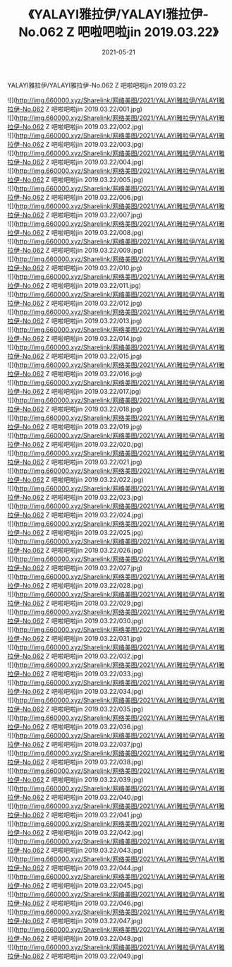 ﻿---
layout: post
title:  《YALAYI雅拉伊/YALAYI雅拉伊-No.062 Z 吧啦吧啦jin 2019.03.22》
date:   2021-05-21
img: http://img.660000.xyz/Sharelink/网络美图/2021/YALAYI雅拉伊/YALAYI雅拉伊-No.062 Z 吧啦吧啦jin 2019.03.22/000.jpg
categories: [美女, 清纯, 唯美]
---

YALAYI雅拉伊/YALAYI雅拉伊-No.062 Z 吧啦吧啦jin 2019.03.22

 ![](http://img.660000.xyz/Sharelink/网络美图/2021/YALAYI雅拉伊/YALAYI雅拉伊-No.062 Z 吧啦吧啦jin 2019.03.22/001.jpg) <br>![](http://img.660000.xyz/Sharelink/网络美图/2021/YALAYI雅拉伊/YALAYI雅拉伊-No.062 Z 吧啦吧啦jin 2019.03.22/002.jpg) <br>![](http://img.660000.xyz/Sharelink/网络美图/2021/YALAYI雅拉伊/YALAYI雅拉伊-No.062 Z 吧啦吧啦jin 2019.03.22/003.jpg) <br>![](http://img.660000.xyz/Sharelink/网络美图/2021/YALAYI雅拉伊/YALAYI雅拉伊-No.062 Z 吧啦吧啦jin 2019.03.22/004.jpg) <br>![](http://img.660000.xyz/Sharelink/网络美图/2021/YALAYI雅拉伊/YALAYI雅拉伊-No.062 Z 吧啦吧啦jin 2019.03.22/005.jpg) <br>![](http://img.660000.xyz/Sharelink/网络美图/2021/YALAYI雅拉伊/YALAYI雅拉伊-No.062 Z 吧啦吧啦jin 2019.03.22/006.jpg) <br>![](http://img.660000.xyz/Sharelink/网络美图/2021/YALAYI雅拉伊/YALAYI雅拉伊-No.062 Z 吧啦吧啦jin 2019.03.22/007.jpg) <br>![](http://img.660000.xyz/Sharelink/网络美图/2021/YALAYI雅拉伊/YALAYI雅拉伊-No.062 Z 吧啦吧啦jin 2019.03.22/008.jpg) <br>![](http://img.660000.xyz/Sharelink/网络美图/2021/YALAYI雅拉伊/YALAYI雅拉伊-No.062 Z 吧啦吧啦jin 2019.03.22/009.jpg) <br>![](http://img.660000.xyz/Sharelink/网络美图/2021/YALAYI雅拉伊/YALAYI雅拉伊-No.062 Z 吧啦吧啦jin 2019.03.22/010.jpg) <br>![](http://img.660000.xyz/Sharelink/网络美图/2021/YALAYI雅拉伊/YALAYI雅拉伊-No.062 Z 吧啦吧啦jin 2019.03.22/011.jpg) <br>![](http://img.660000.xyz/Sharelink/网络美图/2021/YALAYI雅拉伊/YALAYI雅拉伊-No.062 Z 吧啦吧啦jin 2019.03.22/012.jpg) <br>![](http://img.660000.xyz/Sharelink/网络美图/2021/YALAYI雅拉伊/YALAYI雅拉伊-No.062 Z 吧啦吧啦jin 2019.03.22/013.jpg) <br>![](http://img.660000.xyz/Sharelink/网络美图/2021/YALAYI雅拉伊/YALAYI雅拉伊-No.062 Z 吧啦吧啦jin 2019.03.22/014.jpg) <br>![](http://img.660000.xyz/Sharelink/网络美图/2021/YALAYI雅拉伊/YALAYI雅拉伊-No.062 Z 吧啦吧啦jin 2019.03.22/015.jpg) <br>![](http://img.660000.xyz/Sharelink/网络美图/2021/YALAYI雅拉伊/YALAYI雅拉伊-No.062 Z 吧啦吧啦jin 2019.03.22/016.jpg) <br>![](http://img.660000.xyz/Sharelink/网络美图/2021/YALAYI雅拉伊/YALAYI雅拉伊-No.062 Z 吧啦吧啦jin 2019.03.22/017.jpg) <br>![](http://img.660000.xyz/Sharelink/网络美图/2021/YALAYI雅拉伊/YALAYI雅拉伊-No.062 Z 吧啦吧啦jin 2019.03.22/018.jpg) <br>![](http://img.660000.xyz/Sharelink/网络美图/2021/YALAYI雅拉伊/YALAYI雅拉伊-No.062 Z 吧啦吧啦jin 2019.03.22/019.jpg) <br>![](http://img.660000.xyz/Sharelink/网络美图/2021/YALAYI雅拉伊/YALAYI雅拉伊-No.062 Z 吧啦吧啦jin 2019.03.22/020.jpg) <br>![](http://img.660000.xyz/Sharelink/网络美图/2021/YALAYI雅拉伊/YALAYI雅拉伊-No.062 Z 吧啦吧啦jin 2019.03.22/021.jpg) <br>![](http://img.660000.xyz/Sharelink/网络美图/2021/YALAYI雅拉伊/YALAYI雅拉伊-No.062 Z 吧啦吧啦jin 2019.03.22/022.jpg) <br>![](http://img.660000.xyz/Sharelink/网络美图/2021/YALAYI雅拉伊/YALAYI雅拉伊-No.062 Z 吧啦吧啦jin 2019.03.22/023.jpg) <br>![](http://img.660000.xyz/Sharelink/网络美图/2021/YALAYI雅拉伊/YALAYI雅拉伊-No.062 Z 吧啦吧啦jin 2019.03.22/024.jpg) <br>![](http://img.660000.xyz/Sharelink/网络美图/2021/YALAYI雅拉伊/YALAYI雅拉伊-No.062 Z 吧啦吧啦jin 2019.03.22/025.jpg) <br>![](http://img.660000.xyz/Sharelink/网络美图/2021/YALAYI雅拉伊/YALAYI雅拉伊-No.062 Z 吧啦吧啦jin 2019.03.22/026.jpg) <br>![](http://img.660000.xyz/Sharelink/网络美图/2021/YALAYI雅拉伊/YALAYI雅拉伊-No.062 Z 吧啦吧啦jin 2019.03.22/027.jpg) <br>![](http://img.660000.xyz/Sharelink/网络美图/2021/YALAYI雅拉伊/YALAYI雅拉伊-No.062 Z 吧啦吧啦jin 2019.03.22/028.jpg) <br>![](http://img.660000.xyz/Sharelink/网络美图/2021/YALAYI雅拉伊/YALAYI雅拉伊-No.062 Z 吧啦吧啦jin 2019.03.22/029.jpg) <br>![](http://img.660000.xyz/Sharelink/网络美图/2021/YALAYI雅拉伊/YALAYI雅拉伊-No.062 Z 吧啦吧啦jin 2019.03.22/030.jpg) <br>![](http://img.660000.xyz/Sharelink/网络美图/2021/YALAYI雅拉伊/YALAYI雅拉伊-No.062 Z 吧啦吧啦jin 2019.03.22/031.jpg) <br>![](http://img.660000.xyz/Sharelink/网络美图/2021/YALAYI雅拉伊/YALAYI雅拉伊-No.062 Z 吧啦吧啦jin 2019.03.22/032.jpg) <br>![](http://img.660000.xyz/Sharelink/网络美图/2021/YALAYI雅拉伊/YALAYI雅拉伊-No.062 Z 吧啦吧啦jin 2019.03.22/033.jpg) <br>![](http://img.660000.xyz/Sharelink/网络美图/2021/YALAYI雅拉伊/YALAYI雅拉伊-No.062 Z 吧啦吧啦jin 2019.03.22/034.jpg) <br>![](http://img.660000.xyz/Sharelink/网络美图/2021/YALAYI雅拉伊/YALAYI雅拉伊-No.062 Z 吧啦吧啦jin 2019.03.22/035.jpg) <br>![](http://img.660000.xyz/Sharelink/网络美图/2021/YALAYI雅拉伊/YALAYI雅拉伊-No.062 Z 吧啦吧啦jin 2019.03.22/036.jpg) <br>![](http://img.660000.xyz/Sharelink/网络美图/2021/YALAYI雅拉伊/YALAYI雅拉伊-No.062 Z 吧啦吧啦jin 2019.03.22/037.jpg) <br>![](http://img.660000.xyz/Sharelink/网络美图/2021/YALAYI雅拉伊/YALAYI雅拉伊-No.062 Z 吧啦吧啦jin 2019.03.22/038.jpg) <br>![](http://img.660000.xyz/Sharelink/网络美图/2021/YALAYI雅拉伊/YALAYI雅拉伊-No.062 Z 吧啦吧啦jin 2019.03.22/039.jpg) <br>![](http://img.660000.xyz/Sharelink/网络美图/2021/YALAYI雅拉伊/YALAYI雅拉伊-No.062 Z 吧啦吧啦jin 2019.03.22/040.jpg) <br>![](http://img.660000.xyz/Sharelink/网络美图/2021/YALAYI雅拉伊/YALAYI雅拉伊-No.062 Z 吧啦吧啦jin 2019.03.22/041.jpg) <br>![](http://img.660000.xyz/Sharelink/网络美图/2021/YALAYI雅拉伊/YALAYI雅拉伊-No.062 Z 吧啦吧啦jin 2019.03.22/042.jpg) <br>![](http://img.660000.xyz/Sharelink/网络美图/2021/YALAYI雅拉伊/YALAYI雅拉伊-No.062 Z 吧啦吧啦jin 2019.03.22/043.jpg) <br>![](http://img.660000.xyz/Sharelink/网络美图/2021/YALAYI雅拉伊/YALAYI雅拉伊-No.062 Z 吧啦吧啦jin 2019.03.22/044.jpg) <br>![](http://img.660000.xyz/Sharelink/网络美图/2021/YALAYI雅拉伊/YALAYI雅拉伊-No.062 Z 吧啦吧啦jin 2019.03.22/045.jpg) <br>![](http://img.660000.xyz/Sharelink/网络美图/2021/YALAYI雅拉伊/YALAYI雅拉伊-No.062 Z 吧啦吧啦jin 2019.03.22/046.jpg) <br>![](http://img.660000.xyz/Sharelink/网络美图/2021/YALAYI雅拉伊/YALAYI雅拉伊-No.062 Z 吧啦吧啦jin 2019.03.22/047.jpg) <br>![](http://img.660000.xyz/Sharelink/网络美图/2021/YALAYI雅拉伊/YALAYI雅拉伊-No.062 Z 吧啦吧啦jin 2019.03.22/048.jpg) <br>![](http://img.660000.xyz/Sharelink/网络美图/2021/YALAYI雅拉伊/YALAYI雅拉伊-No.062 Z 吧啦吧啦jin 2019.03.22/049.jpg) <br>